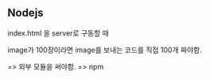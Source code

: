 ## Nodejs

index.html 을 server로 구동할 때

image가 100장이라면 image를 보내는 코드를 직접 100개 짜야함.

=> 외부 모듈을 써야함. => npm